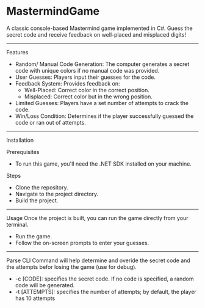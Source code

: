 # MastermindGame
A classic console-based Mastermind game implemented in C#.
Guess the secret code and receive feedback on well-placed and misplaced digits!

--------------------------------------------------------------

Features
- Random/ Manual Code Generation: The computer generates a secret code with unique colors if no manual code was provided.
- User Guesses: Players input their guesses for the code.
- Feedback System: Provides feedback on:
    - Well-Placed: Correct color in the correct position.
    - Misplaced: Correct color but in the wrong position.
- Limited Guesses: Players have a set number of attempts to crack the code.
- Win/Loss Condition: Determines if the player successfully guessed the code or ran out of attempts.

--------------------------------------------------------------

Installation

Prerequisites
- To run this game, you'll need the .NET SDK installed on your machine.

Steps
- Clone the repository.
- Navigate to the project directory.
- Build the project.

--------------------------------------------------------------

Usage
Once the project is built, you can run the game directly from your terminal.
- Run the game.
- Follow the on-screen prompts to enter your guesses.

--------------------------------------------------------------

Parse CLI
Command will help determine and overide the secret code and the attempts befor losing the game (use for debug).
 - -c [CODE]: specifies the secret code. If no code is specified, a random code will be generated.
 - -t [ATTEMPTS]: specifies the number of attempts; by default, the player has 10 attempts
